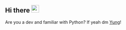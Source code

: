 ## Hi there <a href="https://yungbeatz-carrd.co"><img src="https://media.giphy.com/media/hvRJCLFzcasrR4ia7z/giphy.gif" width="25px"></a>


Are you a dev and familiar with Python? If yeah dm [Yung](https://discord.com/users/605760781664911380)! 
